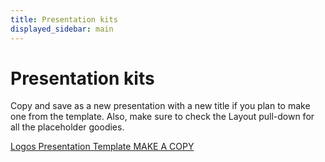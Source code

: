 ```yaml
---
title: Presentation kits
displayed_sidebar: main
---
```


# Presentation kits

Copy and save as a new presentation with a new title if you plan to make one from the template. Also, make sure to check the Layout pull-down for all the placeholder goodies.

[Logos Presentation Template MAKE A COPY](https://docs.google.com/presentation/d/1extQeoMdbY2VZbTZH0sNKOM0AGMzpXjGsq9eG44zWjo/edit#slide=id.g158930d3f51_0_105)